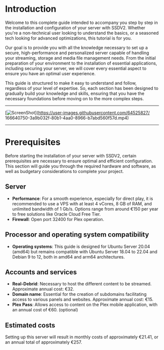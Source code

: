 # Introduction

Welcome to this complete guide intended to accompany you step by step in the installation and configuration of your server with SSDV2. Whether you're a non-technical user looking to understand the basics, or a seasoned tech looking for advanced optimizations, this tutorial is for you.

Our goal is to provide you with all the knowledge necessary to set up a secure, high-performance and personalized server capable of handling your streaming, storage and media file management needs. From the initial preparation of your environment to the installation of essential applications, including securing your server, we will cover every essential aspect to ensure you have an optimal user experience.

This guide is structured to make it easy to understand and follow, regardless of your level of expertise. So, each section has been designed to gradually build your knowledge and skills, ensuring that you have the necessary foundations before moving on to the more complex steps.

***

[![ScreenShot](https://user-images.githubusercontent.com/64525827/166642246-48c95b9e-c116-4d5b-b3e2-2e1305389f4f.png)](https://user-images.githubusercontent.com/64525827/ 166640750-3a9b032f-80b1-4aa0-8966-b7abd560f57d.mp4)


***

# Prerequisites

Before starting the installation of your server with SSDV2, certain prerequisites are necessary to ensure optimal and efficient configuration. This section will guide you through the required hardware and software, as well as budgetary considerations to complete your project.

## Server

- **Performance**: For a smooth experience, especially for direct play, it is recommended to use a VPS with at least 4 vCores, 8 GB of RAM, and unlimited bandwidth of 1 Gb/s. Options range from around €150 per year to free solutions like Oracle Cloud Free Tier.
- **Firewall**: Open port 32400 for Plex operation.

## Processor and operating system compatibility

- **Operating systems**: This guide is designed for Ubuntu Server 20.04 (amd64) but remains compatible with Ubuntu Server 18.04 to 22.04 and Debian 9 to 12, both in amd64 and arm64 architectures.

## Accounts and services

- **Real-Debrid**: Necessary to host the different content to be streamed. Approximate annual cost: €32.
- **Domain name**: Essential for the creation of subdomains facilitating access to various panels and websites. Approximate annual cost: €15.
- **Plex Pass**: Allows access to content on the Plex mobile application, with an annual cost of €60. (optional)

## Estimated costs

Setting up this server will result in monthly costs of approximately €21.41, or an annual total of approximately €257.